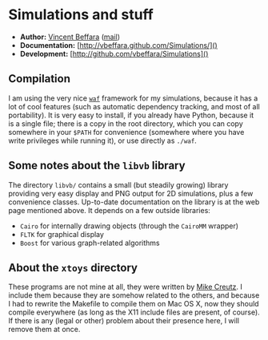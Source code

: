 # Simulations and stuff

- **Author:**        [Vincent Beffara](http://perso.ens-lyon.fr/vincent.beffara/) ([mail](mailto:vbeffara@ens-lyon.fr))
- **Documentation:** [http://vbeffara.github.com/Simulations/]()
- **Development:**   [http://github.com/vbeffara/Simulations]()

## Compilation

I am using the very nice [`waf`](http://code.google.com/p/waf/) framework for
my simulations, because it has a lot of cool features (such as automatic
dependency tracking, and most of all portability). It is very easy to install,
if you already have Python, because it is a single file; there is a copy in
the root directory, which you can copy somewhere in your `$PATH` for
convenience (somewhere where you have write privileges while running it), or
use directly as `./waf`.

## Some notes about the `libvb` library

The directory `libvb/` contains a small (but steadily growing) library
providing very easy display and PNG output for 2D simulations, plus a few
convenience classes.  Up-to-date documentation on the library is at the web
page mentioned above.  It depends on a few outside libraries:

- `Cairo` for internally drawing objects (through the `CairoMM` wrapper)
- `FLTK`  for graphical display
- `Boost` for various graph-related algorithms

## About the `xtoys` directory

These programs are not mine at all, they were written by [Mike
Creutz](http://thy.phy.bnl.gov/www/xtoys/xtoys.html). I include them because
they are somehow related to the others, and because I had to rewrite the
Makefile to compile them on Mac OS X, now they should compile everywhere (as
long as the X11 include files are present, of course).  If there is any (legal
or other) problem about their presence here, I will remove them at once.

